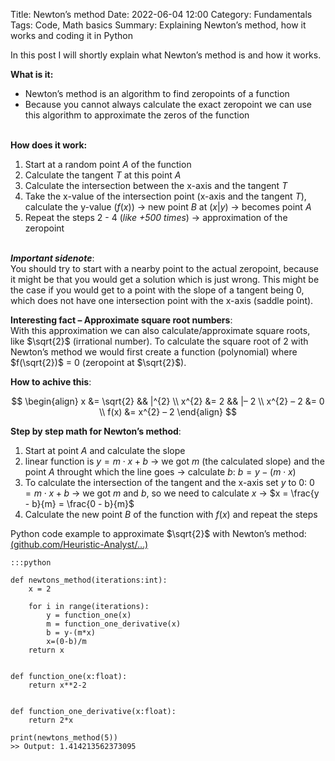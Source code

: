 Title: Newton’s method
Date: 2022-06-04 12:00
Category: Fundamentals
Tags: Code, Math basics
Summary: Explaining Newton’s method, how it works and coding it in Python

In this post I will shortly explain what Newton’s method is and how it works.

**What is it:**

- Newton’s method is an algorithm to find zeropoints of a function
- Because you cannot always calculate the exact zeropoint we can use this algorithm to approximate the zeros of the function<br><br>

**How does it work:**

1. Start at a random $\text{point }A$ of the function
2. Calculate the $\text{tangent }T$ at this $\text{point }A$
3. Calculate the intersection between the $\text{x-axis}$ and the $\text{tangent }T$
4. Take the $\text{x-value}$ of the intersection point ($\text{x-axis}$ and the $\text{tangent }T$), calculate the $\text{y-value}$ ($f(x)$)  → new $\text{point }B$ at $(x|y)$ → becomes $\text{point }A$
5. Repeat the steps 2 - 4 (*like +500 times*) → approximation of the zeropoint<br><br>

***Important sidenote***:<br>
You should try to start with a nearby point to the actual zeropoint, because it might be that you would get a solution which is just wrong. This might be the case if you would get to a point with the slope of a tangent being 0, which does not have one intersection point with the x-axis (saddle point).

**Interesting fact – Approximate square root numbers**:<br>
With this approximation we can also calculate/approximate square roots, like $\sqrt{2}$ (irrational number).
To calculate the square root of 2 with Newton’s method we would first create a function (polynomial) where $f(\sqrt{2})$ = 0 (zeropoint at $\sqrt{2}$).

**How to achive this**:

$$
\begin{align}
x &= \sqrt{2}    && |^{2} \\
x^{2} &= 2       && |– 2 \\
x^{2} – 2 &= 0 \\
f(x) &= x^{2} – 2
\end{align}
$$

**Step by step math for Newton’s method**:

1. Start at $\text{point }A$ and calculate the slope
2. linear function is $y = m \cdot x + b$ → we got $m$ (the calculated slope) and the $\text{point }A$ throught which the line goes → calculate $b$: $b = y - (m \cdot x)$
3. To calculate the intersection of the tangent and the $\text{x-axis}$ set $y$ to $0$: $0 = m \cdot x + b$ → we got $m$ and $b$, so we need to calculate $x$ → $x = \frac{y - b}{m} = \frac{0 - b}{m}$
4. Calculate the new $\text{point }B$ of the function with $f(x)$ and repeat the steps

Python code example to approximate $\sqrt{2}$ with Newton’s method: [(github.com/Heuristic-Analyst/…)](https://github.com/Heuristic-Analyst/heuristic-analyst.com/tree/main/Newtons%20method)

    :::python

    def newtons_method(iterations:int):
        x = 2
    
        for i in range(iterations):
            y = function_one(x)
            m = function_one_derivative(x)
            b = y-(m*x)
            x=(0-b)/m
        return x
 

    def function_one(x:float):
        return x**2-2
    
    
    def function_one_derivative(x:float):
        return 2*x
    
    print(newtons_method(5))
    >> Output: 1.414213562373095